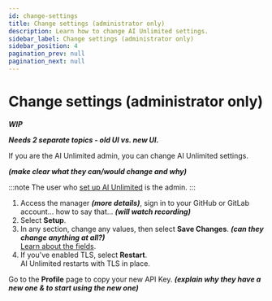 ```yaml
---
id: change-settings
title: Change settings (administrator only)
description: Learn how to change AI Unlimited settings.
sidebar_label: Change settings (administrator only)
sidebar_position: 4
pagination_prev: null
pagination_next: null
---
```


# Change settings (administrator only)

***WIP***

***Needs 2 separate topics - old UI vs. new UI.***

If you are the AI Unlimited admin, you can change AI Unlimited settings. 

***(make clear what they can/would change and why)***

:::note
The user who [set up AI Unlimited](/docs/install-ai-unlimted/setup-ai-unlimited.md) is the admin.
:::

1. Access the manager ***(more details)***, sign in to your GitHub or GitLab account... how to say that... ***(will watch recording)***
3. Select **Setup**. 
3. In any section, change any values, then select **Save Changes**. ***(can they change anything at all?)***<br />
[Learn about the fields](/docs/install-ai-inlimited/setup-ai-unlimited).
4. If you've enabled TLS, select **Restart**.<br />
 AI Unlimited restarts with TLS in place.

Go to the **Profile** page to copy your new API Key. ***(explain why they have a new one & to start using the new one)***
